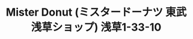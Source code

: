 ---
addr: " \u6D45\u83491-33-10"
city: Tokyo
country: Japan
description: "\u6D45\u83491-33-10 (\u30AA\u30AA\u30CE\u30D3\u30EB1F) \u53F0\u6771\u533A,
  \u6771\u4EAC\u90FD 111-0032 \u65E5\u672C"
id: 4b93990ef964a520b84934e3
lat: 35.71176958586777
lng: 139.797801099635
title: "Mister Donut (\u30DF\u30B9\u30BF\u30FC\u30C9\u30FC\u30CA\u30C4 \u6771\u6B66\u6D45\u8349\u30B7\u30E7\u30C3\u30D7)
  \u6D45\u83491-33-10"
venue: "Mister Donut (\u30DF\u30B9\u30BF\u30FC\u30C9\u30FC\u30CA\u30C4 \u6771\u6B66\u6D45\u8349\u30B7\u30E7\u30C3\u30D7)"
---